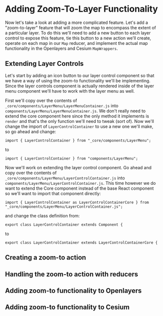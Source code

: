 # Adding Zoom-To-Layer Functionality

Now let's take a look at adding a more complicated feature. Let's add a "zoom-to-layer" feature that will zoom the map to encompass the extent of a particular layer. To do this we'll need to add a new button to each layer control to expose this feature, tie this button to a new action we'll create, operate on each map in our `Map` reducer, and implement the actual map functionality in the Openlayers and Cesium `MapWrappers`.

## Extending Layer Controls

Let's start by adding an icon button to our layer control component so that we have a way of using the zoom-to functionality we'll be implementing. Since the layer controls component is actually rendered inside of the layer menu component we'll have to work with the layer menu as well. 

First we'll copy over the contents of `_core/components/LayerMenu/LayerMenuContainer.js` into `components/LayerMenu/LayerMenuContainer.js`. We don't really need to extend the core component here since the only method it implements is `render` and that's the only function we'll need to tweak (sort of). Now we'll change the import of `LayerControlContainer` to use a new one we'll make, so go ahead and change:
```JS
import { LayerControlContainer } from "_core/components/LayerMenu";
```
to
```JS
import { LayerControlContainer } from "components/LayerMenu";
```

Now we'll work on extending the layer control component. Go ahead and copy over the contents of `_core/components/LayerMenu/LayerControlContainer.js` into `components/LayerMenu/LayerControlContainer.js`. This time however we do want to extend the Core component instead of the base React component so we'll want to import that component directly:

```JS
import { LayerControlContainer as LayerControlContainerCore } from "_core/components/LayerMenu/LayerControlContainer.js";
```

and change the class definition from:
```JS
export class LayerControlContainer extends Component {
```
to
```JS
export class LayerControlContainer extends LayerControlContainerCore {
```




## Creating a zoom-to action

## Handling the zoom-to action with reducers

## Adding zoom-to functionality to Openlayers

## Adding zoom-to functionality to Cesium
